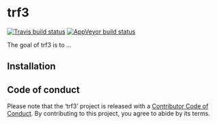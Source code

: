 
<!-- README.md is generated from README.Rmd. Please edit that file -->

# trf3

<!-- badges: start -->

[![Travis build
status](https://travis-ci.org/jjesusfilho/trf3.svg?branch=master)](https://travis-ci.org/jjesusfilho/trf3)
[![AppVeyor build
status](https://ci.appveyor.com/api/projects/status/github/jjesusfilho/trf3?branch=master&svg=true)](https://ci.appveyor.com/project/jjesusfilho/trf3)
<!-- badges: end -->

The goal of trf3 is to …

## Installation

## Code of conduct

Please note that the ‘trf3’ project is released with a [Contributor Code
of Conduct](.github/CODE_OF_CONDUCT.md). By contributing to this
project, you agree to abide by its terms.
